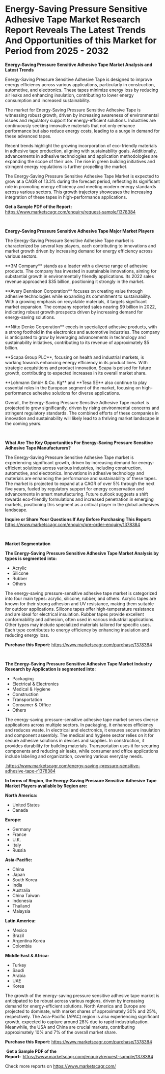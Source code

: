 <p><h1>Energy-Saving Pressure Sensitive Adhesive Tape Market Research Report Reveals The Latest Trends And Opportunities of this Market for Period from 2025 - 2032</h1></p><p><strong>Energy-Saving Pressure Sensitive Adhesive Tape Market Analysis and Latest Trends</strong></p>
<p><p>Energy-Saving Pressure Sensitive Adhesive Tape is designed to improve energy efficiency across various applications, particularly in construction, automotive, and electronics. These tapes minimize energy loss by reducing air leaks and enhancing insulation, contributing to lower energy consumption and increased sustainability. </p><p>The market for Energy-Saving Pressure Sensitive Adhesive Tape is witnessing robust growth, driven by increasing awareness of environmental issues and regulatory support for energy-efficient solutions. Industries are continuously seeking innovative materials that not only enhance performance but also reduce energy costs, leading to a surge in demand for these advanced tapes. </p><p>Recent trends highlight the growing incorporation of eco-friendly materials in adhesive tape production, aligning with sustainability goals. Additionally, advancements in adhesive technologies and application methodologies are expanding the scope of their use. The rise in green building initiatives and stringent energy regulations is further propelling the market. </p><p>The Energy-Saving Pressure Sensitive Adhesive Tape Market is expected to grow at a CAGR of 13.3% during the forecast period, reflecting its significant role in promoting energy efficiency and meeting modern energy standards across various sectors. This growth trajectory showcases the increasing integration of these tapes in high-performance applications.</p></p>
<p><strong>Get a Sample PDF of the Report:&nbsp;</strong> <a href="https://www.marketscagr.com/enquiry/request-sample/1378384?utm_campaign=2215&utm_medium=2&utm_source=Github&utm_content=ia&utm_term=01022025&utm_id=energy-saving-pressure-sensitive-adhesive-tape">https://www.marketscagr.com/enquiry/request-sample/1378384</a></p>
<p>&nbsp;</p>
<p><strong>Energy-Saving Pressure Sensitive Adhesive Tape Major Market Players</strong></p>
<p><p>The Energy-Saving Pressure Sensitive Adhesive Tape market is characterized by several key players, each contributing to innovations and market growth driven by increasing demand for energy efficiency across various sectors.</p><p>**3M Company** stands as a leader with a diverse range of adhesive products. The company has invested in sustainable innovations, aiming for substantial growth in environmentally friendly applications. Its 2022 sales revenue approached $35 billion, positioning it strongly in the market.</p><p>**Avery Dennison Corporation** focuses on creating value through adhesive technologies while expanding its commitment to sustainability. With a growing emphasis on recyclable materials, it targets significant market expansion. The company reported sales nearing $9 billion in 2022, indicating robust growth prospects driven by increasing demand for energy-saving solutions.</p><p>**Nitto Denko Corporation** excels in specialized adhesive products, with a strong foothold in the electronics and automotive industries. The company is anticipated to grow by leveraging advancements in technology and sustainability initiatives, contributing to its revenue of approximately $5 billion.</p><p>**Scapa Group PLC**, focusing on health and industrial markets, is working towards enhancing energy efficiency in its product lines. With strategic acquisitions and product innovation, Scapa is poised for future growth, contributing to expected increases in its overall market share.</p><p>**Lohmann GmbH & Co. Kg** and **Tesa SE** also continue to play essential roles in the European segment of the market, focusing on high-performance adhesive solutions for diverse applications.</p><p>Overall, the Energy-Saving Pressure Sensitive Adhesive Tape market is projected to grow significantly, driven by rising environmental concerns and stringent regulatory standards. The combined efforts of these companies in innovation and sustainability will likely lead to a thriving market landscape in the coming years.</p></p>
<p>&nbsp;</p>
<p><strong>What Are The Key Opportunities For Energy-Saving Pressure Sensitive Adhesive Tape Manufacturers?</strong></p>
<p><p>The Energy-Saving Pressure Sensitive Adhesive Tape market is experiencing significant growth, driven by increasing demand for energy-efficient solutions across various industries, including construction, automotive, and electronics. Innovations in adhesive technology and materials are enhancing the performance and sustainability of these tapes. The market is projected to expand at a CAGR of over 5% through the next five years, fueled by regulatory support for energy conservation and advancements in smart manufacturing. Future outlook suggests a shift towards eco-friendly formulations and increased penetration in emerging markets, positioning this segment as a critical player in the global adhesives landscape.</p></p>
<p><strong>Inquire or Share Your Questions If Any Before Purchasing This Report:</strong> <a href="https://www.marketscagr.com/enquiry/pre-order-enquiry/1378384?utm_campaign=2215&utm_medium=2&utm_source=Github&utm_content=ia&utm_term=01022025&utm_id=energy-saving-pressure-sensitive-adhesive-tape">https://www.marketscagr.com/enquiry/pre-order-enquiry/1378384</a></p>
<p>&nbsp;</p>
<p><strong>Market Segmentation</strong></p>
<p><strong>The Energy-Saving Pressure Sensitive Adhesive Tape Market Analysis by types is segmented into:</strong></p>
<p><ul><li>Acrylic</li><li>Silicone</li><li>Rubber</li><li>Others</li></ul></p>
<p><p>The energy-saving pressure-sensitive adhesive tape market is categorized into four main types: acrylic, silicone, rubber, and others. Acrylic tapes are known for their strong adhesion and UV resistance, making them suitable for outdoor applications. Silicone tapes offer high-temperature resistance and are ideal for electrical insulation. Rubber tapes provide excellent conformability and adhesion, often used in various industrial applications. Other types may include specialized materials tailored for specific uses. Each type contributes to energy efficiency by enhancing insulation and reducing energy loss.</p></p>
<p><strong>Purchase this Report:&nbsp;</strong><a href="https://www.marketscagr.com/purchase/1378384?utm_campaign=2215&utm_medium=2&utm_source=Github&utm_content=ia&utm_term=01022025&utm_id=energy-saving-pressure-sensitive-adhesive-tape">https://www.marketscagr.com/purchase/1378384</a></p>
<p>&nbsp;</p>
<p><strong>The Energy-Saving Pressure Sensitive Adhesive Tape Market Industry Research by Application is segmented into:</strong></p>
<p><ul><li>Packaging</li><li>Electrical & Electronics</li><li>Medical & Hygiene</li><li>Construction</li><li>Transportation</li><li>Consumer & Office</li><li>Others</li></ul></p>
<p><p>The energy-saving pressure-sensitive adhesive tape market serves diverse applications across multiple sectors. In packaging, it enhances efficiency and reduces waste. In electrical and electronics, it ensures secure insulation and component assembly. The medical and hygiene sector relies on it for secure adhesive solutions in devices and supplies. In construction, it provides durability for building materials. Transportation uses it for securing components and reducing air leaks, while consumer and office applications include labeling and organization, covering various everyday needs.</p></p>
<p><a href="https://www.marketscagr.com/energy-saving-pressure-sensitive-adhesive-tape-r1378384?utm_campaign=2215&utm_medium=2&utm_source=Github&utm_content=ia&utm_term=01022025&utm_id=energy-saving-pressure-sensitive-adhesive-tape">&nbsp;https://www.marketscagr.com/energy-saving-pressure-sensitive-adhesive-tape-r1378384</a></p>
<p><strong>In terms of Region, the Energy-Saving Pressure Sensitive Adhesive Tape Market Players available by Region are:</strong></p>
<p>
    <p> <strong> North America: </strong>
        <ul>
            <li>United States</li>
            <li>Canada</li>
        </ul>
        </p> 
    <p> <strong> Europe: </strong>
        <ul>
            <li>Germany</li>
            <li>France</li>
            <li>U.K.</li>
            <li>Italy</li>
            <li>Russia</li>
        </ul>
        </p> 
    <p> <strong> Asia-Pacific: </strong>
        <ul>
            <li>China</li>
            <li>Japan</li>
            <li>South Korea</li>
            <li>India</li>
            <li>Australia</li>
            <li>China Taiwan</li>
            <li>Indonesia</li>
            <li>Thailand</li>
            <li>Malaysia</li>
        </ul>
        </p> 
    <p> <strong> Latin America: </strong>
        <ul>
            <li>Mexico</li>
            <li>Brazil</li>
            <li>Argentina Korea</li>
            <li>Colombia</li>
        </ul>
        </p> 
    <p> <strong> Middle East & Africa: </strong>
        <ul>
            <li>Turkey</li>
            <li>Saudi</li>
            <li>Arabia</li>
            <li>UAE</li>
            <li>Korea</li>
        </ul>
    </p>
    </p>
<p><p>The growth of the energy-saving pressure sensitive adhesive tape market is anticipated to be robust across various regions, driven by increasing demand for energy-efficient solutions. North America and Europe are projected to dominate, with market shares of approximately 30% and 25%, respectively. The Asia-Pacific (APAC) region is also experiencing significant growth, expected to capture around 28% due to rapid industrialization. Meanwhile, the USA and China are crucial markets, contributing approximately 10% and 7% of the overall market share.</p></p>
<p><strong>Purchase this Report: </strong><a href="https://www.marketscagr.com/purchase/1378384?utm_campaign=2215&utm_medium=2&utm_source=Github&utm_content=ia&utm_term=01022025&utm_id=energy-saving-pressure-sensitive-adhesive-tape">https://www.marketscagr.com/purchase/1378384</a></p>
<p>&nbsp;<strong>Get a Sample PDF of the Report:&nbsp;&nbsp;</strong><a href="https://www.marketscagr.com/enquiry/request-sample/1378384?utm_campaign=2215&utm_medium=2&utm_source=Github&utm_content=ia&utm_term=01022025&utm_id=energy-saving-pressure-sensitive-adhesive-tape">https://www.marketscagr.com/enquiry/request-sample/1378384</a></p>
<p><strong></strong></p>
<p>Check more reports on <a href="https://www.marketscagr.com/?utm_campaign=2215&utm_medium=2&utm_source=Github&utm_content=ia&utm_term=01022025&utm_id=energy-saving-pressure-sensitive-adhesive-tape">https://www.marketscagr.com/</a></p>